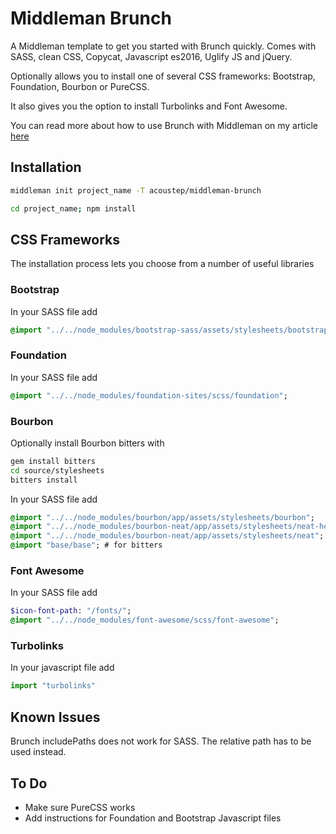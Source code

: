 # Middleman BrunchA Middleman template to get you started with Brunch quickly. Comes with SASS, clean CSS, Copycat, Javascript es2016, Uglify JS and jQuery.Optionally allows you to install one of several CSS frameworks: Bootstrap, Foundation, Bourbon or PureCSS.It also gives you the option to install Turbolinks and Font Awesome.You can read more about how to use Brunch with Middleman on my article [here](http://fullstackstanley.com/read/using-brunch-with-middleman)## Installation```bashmiddleman init project_name -T acoustep/middleman-brunchcd project_name; npm install```## CSS FrameworksThe installation process lets you choose from a number of useful libraries### BootstrapIn your SASS file add```sass@import "../../node_modules/bootstrap-sass/assets/stylesheets/bootstrap";```### FoundationIn your SASS file add```sass@import "../../node_modules/foundation-sites/scss/foundation";```### BourbonOptionally install Bourbon bitters with```bashgem install bitterscd source/stylesheetsbitters install```In your SASS file add```sass@import "../../node_modules/bourbon/app/assets/stylesheets/bourbon";@import "../../node_modules/bourbon-neat/app/assets/stylesheets/neat-helpers";@import "../../node_modules/bourbon-neat/app/assets/stylesheets/neat";@import "base/base"; # for bitters```### Font AwesomeIn your SASS file add```sass$icon-font-path: "/fonts/";@import "../../node_modules/font-awesome/scss/font-awesome";```### TurbolinksIn your javascript file add```jsimport "turbolinks"```## Known IssuesBrunch includePaths does not work for SASS. The relative path has to be used instead.## To Do* Make sure PureCSS works* Add instructions for Foundation and Bootstrap Javascript files